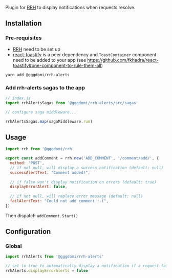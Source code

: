 Plugin for [RRH](https://github.com/gggdomi/rrh) to display notifications when requests resolve.

## Installation

### Pre-requisites

- [RRH](https://github.com/gggdomi/rrh) need to be set up
- [react-toastify](https://github.com/fkhadra/react-toastify) is a peer dependency and `ToastContainer` component need to be added to your app (see https://github.com/fkhadra/react-toastify#one-component-to-rule-them-all)

`yarn add @gggdomi/rrh-alerts`

### Add rrh-alerts sagas to the app

```js
// index.js
import rrhAlertsSagas from '@gggdomi/rrh-alerts/src/sagas'

// configure saga middleware...

rrhAlertsSagas.map(sagaMiddleware.run)
```

## Usage

```js
import rrh from '@gggdomi/rrh'

export const addComment = rrh.new('ADD_COMMENT', '/comment/add/', {
  method: 'POST',
  // if not null, will display a success notification (default: null)
  successAlertText: "Comment added!",
  
  // if false won't display notification on errors (default: true)
  displayErrorAlert: false, 
  
  // if not null, will replace error message (default: null)
  failAlertText: "Could not add comment :-(", 
})
```

Then dispatch `addComment.Start()` 

## Configuration

### Global

```js
import rrhAlerts from '@gggdomi/rrh-alerts'

// set to true to automatically display a notification if a request fails (for all routes) (default: true)
rrhAlerts.displayErrorAlerts = false
```
